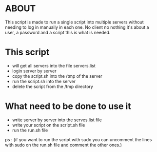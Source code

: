 # ABOUT
This script is made to run a single script into multiple servers without needing to log in manually in each one. No client no nothing it's about a user, a password and a script this is what is needed.

# This script 

 - will get all servers into the file servers.list
 - login server by server
 - copy the script.sh into the /tmp of the server
 - run the script.sh into the server
 - delete the script from the /tmp directory

# What need to be done to use it

 - write server by server into the serves.list file
 - write your script on the script.sh file
 - run the run.sh file

ps : (if you want to run the script with sudo you can uncomment the lines with sudo on the run.sh file and comment the other ones.)
